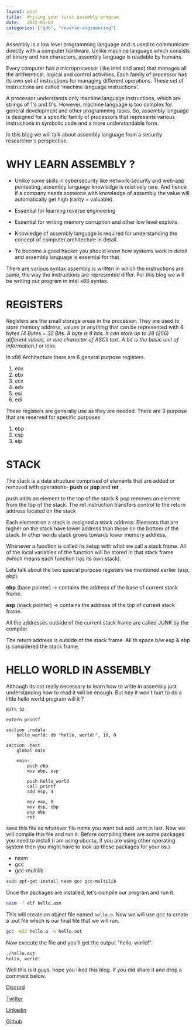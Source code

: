```yaml
---
layout: post
title:  Writing your first assembly program
date:   2022-01-03
categories: ["gdb", "reverse-engineering"]
---
```

Assembly is a low level programming language and is used to communicate directly with a computer hardware. Unlike machine language which consists of binary and hex characters, assembly language is readable by humans. 

Every computer has a microprocessor (like intel and amd) that manages all the arithemtical, logical and control activities. Each family of processor has its own set of instructions for managing different operations. These set of instructions are called 'machine language instructions'.

A processor understands only machine language instructions, which are strings of 1's and 0's. However, machine language is too complex for general development and other programming tasks. So, assembly language is designed for a specific family of processors that represents various instructions in symbolic code and a more understandable form.

In this blog we will talk about assembly language from a security researcher's perspective.

# WHY LEARN ASSEMBLY ?

- Unlike some skills in cybersecurity like network-security and web-app pentesting, assembly language knowledge is relatively rare. And hence if a company needs someone with knowledge of assembly the value will automatically get high (rarity = valuable).

- Essential for learning reverse engineering

- Essential for writing memory corruption and other low level exploits.

- Knowledge of assembly language is required for understanding the concept of computer architecture in detail.

- To become a good hacker you should know how systems work in detail and assembly language is essential for that.

There are various syntax assembly is written in which the instructions are same, the way the instructions are represented differ. For this blog we will be writing our program in intel x86 syntax.

# REGISTERS

Registers are the small storage areas in the processor. They are used to store memory address, values or anything that can be represented with 4 bytes *(4 Bytes = 32 Bits. A byte is 8 bits. It can store up to 28 (256) different values, or one character of ASCII text. A bit is the basic unit of information.)* or less.

In x86 Architecture there are 6 general purpose registers.

1. eax
2. ebx
3. ecx
4. edx
5. esi
6. edi

These registers are generally use as they are needed. There are 3 purpose that are reserved for specific purposes

1. ebp
2. esp
3. eip

# STACK
The stack is a data structure comprised of elements that are added or removed with operations- **push** or **pop** and **ret** .

push adds an element to the top of the stack & pop removes an element from the top of the stack.
The ret instruction transfers control to the return address located on the stack

Each element on a stack is assigned a stack address. Elements that are higher on the stack have lower address than those on the bottom of the stack. In other words stack grows towards lower memory address.

Whenever a function is called its setup with what we call a stack frame. All of the local variables of the function will be stored in that stack frame (which means each function has its own stack).

Lets talk about the two special purpose registers we mentioned earlier (esp, ebp). 

**ebp** (base pointer) → contains the address of the base of current stack frame.

**esp** (stack pointer) → contains the address of the top of current stack frame.

All the addresses outside of the current stack frame are called JUNK by the compiler.

The return address is outside of the stack frame. All th space b/w esp & ebp is considered the stack frame.

# HELLO WORLD IN ASSEMBLY
Although its not really necessary to learn how to write in assembly just understanding how to read it will be enough. But hey it won't hurt to do a little hello world program will it ?

```
BITS 32

extern printf

section .rodata
    hello_world: db "hello, world!", 10, 0

section .text
    global main

    main:
        push ebp
        mov ebp, esp

        push hello_world
        call printf
        add esp, 4

        mov eax, 0
        mov esp, ebp
        pop ebp
        ret
```
save this file as whatever file name you want but add .asm in last.
Now we will compile this file and run it. Before compiling there are some packages you need to install (i am using ubuntu, if you are using other operating system then you might have to look up these packages for your os.)

- nasm
- gcc
- gcc-multilib

```sh
sudo apt-get install nasm gcc gcc-multilib
```

Once the packages are installed, let's compile our program and run it.
```sh
nasm -f elf hello.asm
```
This will create an object file named `hello.o`. Now we will use gcc to create a .out file which is our final file that we will run.
```sh
gcc -m32 hello.o -o hello.out
```
Now execute the file and you'll get the output "hello, world!".
```sh
./hello.out
hello, world!
```

Well this is it guys, hope you liked this blog. If you did share it and drop a comment below.

[Discord](https://discord.gg/nXDRcFe)

[Twitter](https://twitter.com/0xSN1PE)

[Linkedin](https://www.linkedin.com/in/sparsh-anand-9842421b2)

[Github](https://github.com/vxsparsh)